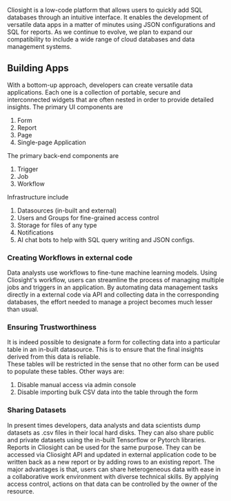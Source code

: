 Cliosight is a low-code platform that allows users to quickly add SQL databases through an intuitive interface. It enables the development of versatile data apps in a matter of minutes using JSON configurations and SQL for reports. As we continue to evolve, we plan to expand our compatibility to include a wide range of cloud databases and data management systems.   

## Building Apps 
With a bottom-up approach, developers can create versatile data applications. Each one is a collection of portable, secure and interconnected widgets that are often nested in order to provide detailed insights. The primary UI components are 
1. Form   
2. Report    
3. Page    
4. Single-page Application     

The primary back-end components are    
1. Trigger   
2. Job
3. Workflow
       
Infrastructure include       
1. Datasources (in-built and external)      
2. Users and Groups for fine-grained access control      
3. Storage for files of any type
4. Notifications
5. AI chat bots to help with SQL query writing and JSON configs.   
      
### Creating Workflows in external code      
Data analysts use workflows to fine-tune machine learning models. Using Cliosight's workflow, users can streamline the process of managing multiple jobs and triggers in an application. By automating data management tasks directly in a external code via API and collecting data in the corresponding databases, the effort needed to manage a project becomes much  lesser than usual.     
         
### Ensuring Trustworthiness
It is indeed possible to designate a form for collecting data into a particular table in an in-built datasource. This is to ensure that the final insights derived from this data is reliable.   
These tables will be restricted in the sense that no other form can be used to populate these tables. Other ways are:     
1. Disable manual access via admin console      
2. Disable importing bulk CSV data into the table through the form    
         
### Sharing Datasets    
In present times developers, data analysts and data scientists dump datasets as .csv files in their local hard disks. They can also share public and private datasets using the in-built Tensorflow or Pytorch libraries. Reports in Cliosight can be used for the same purpose. They can be accessed via Cliosight API and updated in external application code to be written back as a new report or by adding rows to an existing report. The major advantages is that, users can share heterogeneous data with ease in a collaborative work environment with diverse technical skills. By applying access control, actions on that data can be controlled by the owner of the resource.  
    
